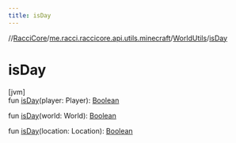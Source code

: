 ```yaml
---
title: isDay
---
```

//[RacciCore](../../../index.html)/[me.racci.raccicore.api.utils.minecraft](../index.html)/[WorldUtils](index.html)/[isDay](is-day.html)



# isDay



[jvm]\
fun [isDay](is-day.html)(player: Player): [Boolean](https://kotlinlang.org/api/latest/jvm/stdlib/kotlin/-boolean/index.html)

fun [isDay](is-day.html)(world: World): [Boolean](https://kotlinlang.org/api/latest/jvm/stdlib/kotlin/-boolean/index.html)

fun [isDay](is-day.html)(location: Location): [Boolean](https://kotlinlang.org/api/latest/jvm/stdlib/kotlin/-boolean/index.html)




